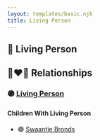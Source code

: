 ```yaml
---
layout: templates/basic.njk
title: Living Person
---
```

## 🔵 Living Person

## 👩‍❤️‍👨 Relationships

### 🟣 [Living Person](/people/6/60456805)

#### Children With Living Person
* 🟣 [Swaantje Bronds](/people/8/88698980)